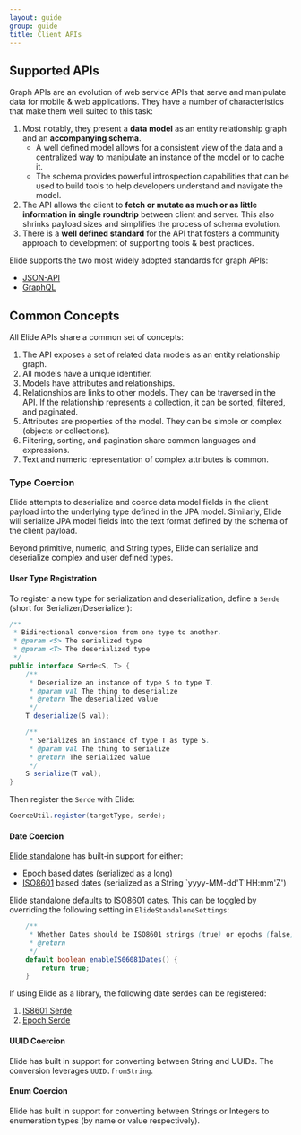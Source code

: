 ```yaml
---
layout: guide
group: guide
title: Client APIs
---
```


## Supported APIs

Graph APIs are an evolution of web service APIs that serve and manipulate data for mobile & web applications.
They have a number of characteristics that make them well suited to this task:
1.  Most notably, they present a **data model** as an entity relationship graph and an **accompanying schema**.
    * A well defined model allows for a consistent view of the data and a centralized way to manipulate an instance of the model or to cache it.
    * The schema provides powerful introspection capabilities that can be used to build tools to help developers understand and navigate the model.
2.  The API allows the client to **fetch or mutate as much or as little information in single roundtrip** between client and server.  This also
    shrinks payload sizes and simplifies the process of schema evolution.
3.  There is a **well defined standard** for the API that fosters a community approach to development of supporting tools & best practices.

Elide supports the two most widely adopted standards for graph APIs: 

* [JSON-API]({{site.baseurl}}/pages/guide/10-jsonapi.html)
* [GraphQL]({{site.baseurl}}/pages/guide/11-graphql.html)

## Common Concepts

All Elide APIs share a common set of concepts:
1.  The API exposes a set of related data models as an entity relationship graph.
2.  All models have a unique identifier.
3.  Models have attributes and relationships.
   1. Relationships are links to other models.  They can be traversed in the API.  If the relationship represents a collection, it can be sorted, filtered, and paginated.
   2. Attributes are properties of the model.  They can be simple or complex (objects or collections).
4.  Filtering, sorting, and pagination share common languages and expressions.
5.  Text and numeric representation of complex attributes is common.

### Type Coercion

Elide attempts to deserialize and coerce data model fields in the client payload into the underlying type defined in the JPA model.  Similarly, Elide 
will serialize JPA model fields into the text format defined by the schema of the client payload.

Beyond primitive, numeric, and String types, Elide can serialize and deserialize complex and user defined types.

#### User Type Registration

To register a new type for serialization and deserialization, define a `Serde` (short for Serializer/Deserializer):

```java
/**
 * Bidirectional conversion from one type to another.
 * @param <S> The serialized type
 * @param <T> The deserialized type
 */
public interface Serde<S, T> {
    /**
     * Deserialize an instance of type S to type T.
     * @param val The thing to deserialize
     * @return The deserialized value
     */
    T deserialize(S val);

    /**
     * Serializes an instance of type T as type S.
     * @param val The thing to serialize
     * @return The serialized value
     */
    S serialize(T val);
}
```

Then register the `Serde` with Elide:

```java
CoerceUtil.register(targetType, serde);
```

#### Date Coercion

[Elide standalone](https://github.com/yahoo/elide/tree/master/elide-standalone) has built-in support for either:
 - Epoch based dates (serialized as a long)
 - [ISO8601](https://www.iso.org/iso-8601-date-and-time-format.html) based dates (serialized as a String `yyyy-MM-dd'T'HH:mm'Z')

Elide standalone defaults to ISO8601 dates.  This can be toggled by overriding the following setting in `ElideStandaloneSettings`:

```java
    /**
     * Whether Dates should be ISO8601 strings (true) or epochs (false).
     * @return
     */
    default boolean enableIS06081Dates() {
        return true;
    }
```

If using Elide as a library, the following date serdes can be registered:
1. [IS8601 Serde](https://github.com/yahoo/elide/blob/master/elide-core/src/main/java/com/yahoo/elide/utils/coerce/converters/ISO8601DateSerde.java)
2. [Epoch Serde](https://github.com/yahoo/elide/blob/master/elide-core/src/main/java/com/yahoo/elide/utils/coerce/converters/EpochToDateConverter.java)

#### UUID Coercion

Elide has built in support for converting between String and UUIDs.  The conversion leverages `UUID.fromString`. 

#### Enum Coercion

Elide has built in support for converting between Strings or Integers to enumeration types (by name or value respectively).
